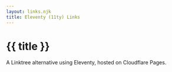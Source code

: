 ```yaml
---
layout: links.njk
title: Eleventy (11ty) Links
---
```


# {{ title }}
A Linktree alternative using Eleventy, hosted on Cloudflare Pages.
